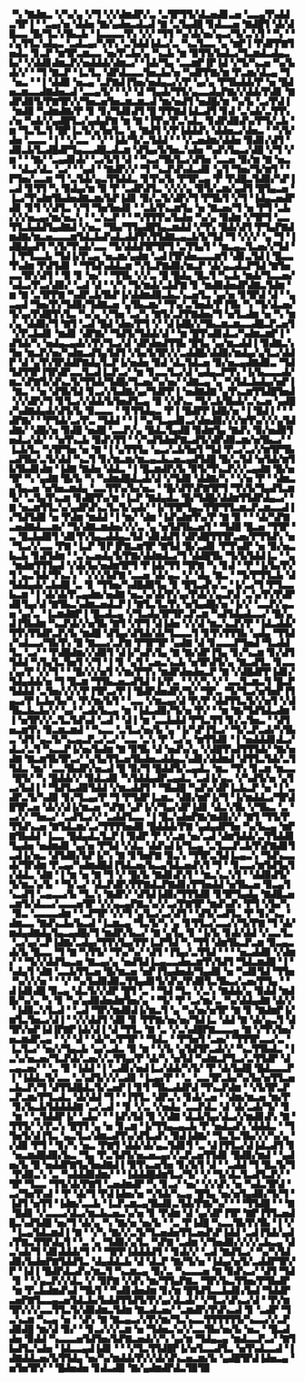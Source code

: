 ▝▚▝▇▟▆▃▝▞▚▞▄▝▞▜▝▞▞▟▆▟▛▞▃▝▃▜▛▜▜▞▟▃▅▟▊▃▅▝▃▃▄▜▚▟▟▃▜▛▐▝▝▃▄▞▅▝▟▟▅▝▇▞▄▟▅▃▟▃▟▝▇▝▃▜▄▟█▝▊▟▃▃▅▝▇▟█▜▝▟▞▟█▃▃▝█▞▜▃▚▜▙▃▙▝▐▃▃▃▃▜▚▝▞▞▝▜▜▝▚▞▟▞▅▞▄▃▞▜▞▃▚▜▝▝▚▝▝▞▄▜▜▃▚▟▄▃▝▃▟▃▄▞▚▜▚▝▃▜▟▟▐▟▃▞▃▝▚▃▜▃▃▝▄▝▆▛▐▝▛▟▛▛▇▜▅▟▃▝▊▃▛▝▆▜▛▃▆▃▃▝▅▞▛▃▙▞▄▝▚▃▙▝▆▝▉▜▜▞▙▟▃▞▜▃▆▟▃▟▄▃▙▞▝▞▟▟▊▟▆▃▛▞▅▟▟▟▞▟▆▃▞▝▐▟▞▜▄▝▃▃▆▛▐▛▐▟▝▞▜▞▚▃▅▝▚▞▙▟▞▞▝▝▜▝▇▃▛▝▐▃▜▃▝▟▛▟▃▃▃▜▅▃▙▞▅▝▚▟▛▛▇▞▆▝▛▃▆▞▟▃▄▝▜▝▅▃▝▝▐▝▟▟▉▝▅▃▄▝▃▛▇▟▐▜▅▞▅▟▄▃▞▞▛▝▄▞▄▝▛▜▙▟▟▞▛▝▅▝█▟▅▃▆▃▃▟▇▟▅▃▟▝▃▃▄▜▞▝▝▞▝▟▝▜▄▟▞▜▜▞▄▃▃▟▄▛▇▞▞▟▟▞▛▟▊▝▇▟▛▟▉▜▞▛▇▜▛▞▞▜▅▃▅▜▅▃▆▃▆▃▟▝▆▞▅▟▜▝▅▟█▞▆▝▚▞▙▝▃▞▛▟▐▝▆▟▉▝▚▟▆▟▇▞▛▝▊▝▊▞▜▟▊▟▜▝█▝▛▛▇▟▐▟▃▟▜▝▊▟▝▃▚▟▞▃▜▜▚▞▅▝▚▟▞▞▄▟█▜▃▞▄▟▄▛▇▝▆▝▇▝▐▜▚▞▛▃▚▟▃▝▊▟▛▟▉▟▚▞▛▜▞▃▙▝▆▝▜▃▜▃▜▝█▛▐▃▜▞▄▜▅▜▃▝▄▝▇▟▜▝▞▛▐▟▟▟▚▝▟▟▅▃▞▟▅▃▝▝▚▜▞▟▅▝▃▃▃▝▐▝▝▞▃▃▝▝▞▝▐▟▞▜▞▃▜▟▟▝▝▝▞▃▅▟▆▞▟▟▅▝▉▟▊▞▟▜▝▟▉▃▙▜▃▟█▟▛▜▄▃▃▟█▃▟▃▆▝▟▜▄▞▙▜▅▃▚▟▅▝▚▟▚▜▄▃▞▟█▝▞▜▝▞▆▝▝▝▇▞▝▃▄▟▊▟▞▝▃▞▙▜▝▟▝▝▚▃▞▜▙▜▃▞▟▜▅▝▃▃▅▝▉▞▆▝▇▝▅▃▝▝▟▃▞▟▃▝▃▞▝▝▄▟▝▝▇▟▛▞▞▝▜▝▚▃▛▟▚▟▃▟▊▝▄▜▝▜▅▞▜▞▆▜▝▝▛▜▅▞▃▃▆▝▜▝▃▜▟▞▄▃▜▜▟▟▃▝▊▜▚▞▙▝▛▜▛▃▄▝▛▝▛▟█▃▜▟▉▞▚▛▐▃▟▝▊▜▜▝▚▝▉▟▄▞▆▝▉▝▛▝▃▟▛▟▜▃▝▞▞▞▄▝▉▜▞▃▆▞▄▟▜▝█▜▄▃▅▝▐▃▞▜▚▟▆▜▙▟▅▟▇▃▆▞▙▛▐▟▊▝▉▞▃▜▞▟▛▞▜▝▛▜▙▜▝▞▜▝▐▟▄▃▅▟▛▟▊▝▊▜▝▞▟▜▃▝▞▜▝▜▅▜▅▟▊▝▝▃▙▜▚▃▆▜▄▝▅▝▇▃▅▞▜▝▅▝▛▜▝▃▙▞▞▞▅▃▄▞▆▞▅▃▚▝▝▃▚▃▛▝▝▝▚▜▜▜▚▞▙▟▅▝▚▞▄▝▉▟▆▝▞▜▛▜▝▃▃▜▜▃▙▟▟▜▄▟▇▟▝▞▅▃▝▜▙▞▜▜▄▟█▜▄▃▆▟▟▝▞▜▚▝█▟▞▟▜▝▛▜▄▛▇▟▆▟▇▞▆▃▅▃▃▃▆▜▟▃▙▟▚▟▃▟▟▜▚▜▜▟▇▃▄▃▙▜▞▜▟▝▜▝▞▞▞▝▄▝▜▝▐▟█▟▄▟▜▝▚▜▞▜▚▟▞▃▃▝▜▞▟▟▟▜▛▜▛▜▝▃▜▜▄▜▝▝▆▃▄▃▜▃▅▞▞▜▟▝▐▝▛▜▃▃▙▝▜▟▐▞▛▃▄▝▅▃▆▞▄▟▆▝▃▟▐▜▛▟▅▃▃▃▆▜▝▟▊▃▜▟▐▝█▃▃▜▚▟▆▝▛▟▜▟▊▝▝▜▜▟▚▟▟▃▆▝▚▜▃▛▇▟▉▞▆▃▛▝▟▞▄▃▟▃▛▜▟▝▇▜▅▃▃▜▛▞▟▜▝▝▉▝▊▝▅▞▝▝▜▜▙▝▞▞▃▝█▝█▟▄▝█▃▜▝▚▃▙▝▆▟▞▜▃▃▅▞▚▟▃▞▛▃▞▟▉▞▝▃▟▝▟▝▝▞▚▝▜▞▆▟▞▃▙▛▇▝▊▝▆▟▉▟▅▟▛▟▇▃▜▟▆▝▆▝▇▝▃▜▛▛▇▝▚▟▛▃▙▜▙▛▐▞▟▟▆▟▉▃▙▃▚▃▅▜▃▝▄▞▅▝▊▜▛▟▝▟▝▝▄▃▄▟▝▜▅▞▛▞▜▟▉▞▜▟▇▃▅▝▄▜▙▃▆▞▝▜▚▞▃▜▅▟▞▛▐▜▙▝▚▝▜▞▟▃▅▞▜▞▄▞▛▟█▜▚▜▃▝▚▞▄▝▞▜▅▝▃▞▚▝▇▜▞▃▛▛▇▟▅▞▜▝▅▜▃▟▆▝▅▝▚▝▆▞▄▝▟▟▉▞▜▝▇▜▝▃▟▝█▟▝▟▅▞▛▜▝▞▝▟▐▟█▞▞▜▙▃▆▃▆▃▃▟█▃▛▃▅▜▝▞▛▃▙▟▊▝▆▟▊▝▟▛▇▞▝▜▟▜▞▜▟▟▞▟▝▝▆▝█▜▚▟▊▟▃▞▚▟▆▃▆▛▐▝▟▜▟▞▚▝▅▟▄▃▄▟▞▞▛▞▜▃▞▟▝▟▛▟▅▟▜▜▙▝█▜▄▝▄▞▆▃▟▟▐▝▉▟▇▃▚▜▅▝▆▃▛▞▅▞▚▟▆▃▟▜▄▜▟▜▝▞▙▞▙▜▛▞▞▃▟▟█▞▟▟▉▞▆▟▄▞▄▜▃▞▟▟▛▝▟▝▄▜▚▜▛▟▟▛▇▟▄▜▃▛▐▞▅▟▅▝▉▟▝▟▃▜▟▃▅▝▉▞▅▃▄▟▇▟▉▃▝▜▟▜▟▜▜▛▐▜▛▟▛▃▃▜▃▟▐▃▛▃▞▝▆▝▊▃▃▜▃▞▟▝▄▟▄▃▛▜▚▝▐▞▙▃▃▃▟▞▆▃▚▛▇▜▞▟▚▃▜▞▜▜▟▞▜▟█▞▜▃▅▞▚▞▅▞▝▟▇▃▄▝▄▝▚▜▟▃▙▟▄▞▅▛▐▝▇▃▝▝▅▝▟▜▙▜▟▝▊▃▞▞▙▟▇▞▄▞▜▟▛▛▐▝▅▟▇▟▇▝▄▜▚▃▆▜▜▟█▜▅▟▝▞▞▟▛▞▜▝▊▜▃▞▞▟▟▞▙▜▅▟▜▃▄▝▉▝▞▟▚▃▝▜▞▃▙▜▙▟▞▃▚▃▅▝▄▟█▞▚▟▇▟▄▟▞▟▜▞▙▝▉▃▃▃▝▝▊▜▜▟▄▃▝▛▐▝█▟▛▛▐▟█▞▅▝▐▝█▟▐▝▝▝▟▛▇▞▝▝▛▜▟▞▃▞▛▃▝▜▟▟▝▝▐▝▚▞▜▃▄▟▊▃▞▟▅▟▉▞▞▞▆▜▚▞▞▞▄▜▟▟▇▞▝▟█▞▅▝▉▟█▝▅▟█▝▃▃▛▞▄▝█▟▃▜▄▟█▝▉▟▆▜▄▝▇▟▚▝▉▞▅▟▉▜▅▟▃▞▟▞▝▝▅▜▚▃▙▝▉▟▚▜▜▝▝▞▚▟▜▟▅▛▇▃▟▜▞▟▛▟▉▃▆▞▅▜▙▃▞▝▐▃▙▜▃▝▚▜▛▜▅▝▅▝▇▝▐▝▄▜▜▜▄▝▄▃▞▃▙▜▅▜▝▜▟▝▛▃▞▃▞▞▆▜▛▜▙▃▟▜▙▞▃▜▞▟▟▝▚▃▜▝▊▞▆▃▆▞▆▃▄▃▙▃▅▃▄▟▜▟█▝█▞▃▜▟▝▅▜▟▞▆▜▙▜▙▟▊▟▆▝▐▟▇▝▇▟▅▝▟▟▃▝▐▝█▃▆▟▛▞▙▝▉▜▞▜▚▃▛▞▞▃▄▟▇▝█▞▅▜▛▝▚▝▄▟▇▝█▞▙▝▚▝▚▟▆▟█▟▃▟▞▟▝▞▜▟▉▝▟▟▇▞▚▝▝▞▅▝▛▝▝▟▆▃▄▜▄▃▅▝▅▜▅▃▆▟▄▝▃▃▜▜▚▞▙▞▅▃▝▝█▞▟▜▚▛▇▜▛▜▝▜▚▜▞▜▄▟▜▃▆▜▞▝▃▜▄▜▚▃▆▝▊▟█▜▚▞▆▝▐▃▛▝▇▟▄▟▃▝█▞▜▟█▞▟▟▆▜▜▟▛▟▄▃▞▝▇▝▅▃▆▜▜▃▚▞▄▟▛▟▚▃▜▃▜▞▄▟▞▝▐▞▜▜▛▜▄▃▜▜▛▜▜▃▆▃▛▃▆▃▃▟▐▞▜▟▜▟▉▝▅▝▛▟▆▝▆▟▟▝▐▝▆▞▝▟▆▝▐▟▚▟▆▜▚▞▛▝▇▝▉▝▝▝▟▞▚▛▇▃▅▟▇▟▃▃▆▞▝▜▞▟▇▃▆▟▅▞▞▞▃▝▄▝▅▜▟▜▙▃▅▜▝▝▜▟█▝█▃▅▝▜▜▛▝▃▝█▃▙▟▉▜▝▟▊▜▚▜▄▃▟▟▄▃▜▟▝▟▊▟▟▜▝▟▛▟█▜▜▜▛▃▅▞▛▜▜▟▚▝▅▝▜▃▞▞▃▃▝▛▇▝▐▃▛▝▊▛▐▛▇▃▆▜▛▝▇▜▟▝█▞▃▟▊▝▛▜▚▟▛▝▅▝▉▞▅▃▙▃▙▝▊▟▜▟▆▝▝▃▚▃▅▟▄▜▞▛▇▞▟▟▆▟▃▞▜▝▟▟█▜▙▝▜▞▙▜▟▟▐▃▝▝▄▝▆▟▆▜▜▜▄▟▝▞▟▞▙▞▅▟▆▜▛▜▝▛▐▟▞▜▜▝▜▛▇▝▚▝▊▟▝▝▛▝▐▞▙▞▛▞▜▝▄▃▜▟▞▜▚▃▚▝▝▞▞▞▙▛▇▝▃▃▅▝▟▞▄▃▝▞▝▟▄▝▇▃▝▝▜▞▛▜▜▃▙▝▟▜▟▟▄▟▞▃▙▟█▝▃▝▊▝▜▜▅▞▚▟█▟▉▜▄▝▊▝█▜▃▟▚▞▃▝▐▞▃▞▜▝▛▜▃▃▙▃▆▝▐▝▟▞▟▞▛▃▄▟▆▞▅▟▇▝▅▃▚▞▟▞▛▞▄▞▛▟▞▞▄▃▛▟▝▃▚▞▛▞▛▟▛▟▊▜▄▞▟▝▇▜▙▃▚▟▆▃▅▟▃▛▐▝▇▜▃▜▃▜▚▝▅▜▄▟█▞▅▝▐▞▞▝▃▃▛▞▄▃▅▝▄▞▃▝▐▃▆▟▇▛▐▝█▃▟▃▄▝▞▜▃▟▄▜▛▜▛▃▛▃▆▝▚▟▜▟▄▟▃▃▞▝█▞▄▟▐▜▙▟▆▝▚▃▛▟▞▞▅▜▙▝▇▜▝▞▛▜▝▟▐▟▅▝▞▞▟▝▆▃▚▃▛▞▛▝▐▟▃▟▟▞▜▜▚▜▜▟▛▃▛▞▙▝▆▟█▝▟▜▄▞▟▜▟▞▟▞▜▃▃▃▜▝▊▜▚▜▜▜▙▝▄▟▄▝▜▜▟▞▚▟▃▃▞▜▙▜▚▝█▝▇▃▃▞▃▛▇▝▛▜▛▜▛▝▄▟▇▝▟▝▊▃▃▃▛▜▅▟▝▜▃▟▟▜▃▝▃▞▝▝▛▟█▟▆▞▞▟▉▜▝▟▐▞▚▟▚▜▄▝▇▝▇▞▟▛▐▜▄▝▊▞▚▃▆▝▊▞▟▜▜▟▟▝▚▜▄▜▃▜▅▜▝▞▜▝▐▝▊▝▄▜▝▃▅▃▚▃▙▝▅▜▛▟▜▞▄▝▇▃▟▜▃▝▊▃▃▞▄▞▛▝▞▞▜▝▝▝█▞▞▞▅▜▝▞▆▞▛▜▚▝▆▟▛▟▅▟▅▃▛▝▇▝▞▟█▟▛▛▐▟▊▞▜▟▄▟▟▞▅▝▜▝█▃▆▝▜▜▙▃▅▃▟▜▟▝▐▞▛▃▝▝▞▞▚▝▞▝▃▃▜▃▆▃▜▝█▃▛▜▟▟▟▝▃▜▅▞▞▞▞▛▐▜▛▃▞▛▐▝█▟▛▟▅▟▛▞▜▞▝▜▛▃▝▜▞▜▃▞▅▜▅▛▐▜▄▃▞▛▐▃▙▞▙▞▚▝▛▞▆▞▙▜▝▝▃▃▝▞▆▃▄▞▟▝▛▞▛▝▟▟▜▜▃▜▞▞▅▜▝▞▟▜▙▃▙▃▙▞▞▝▄▞▝▃▟▞▙▃▄▝▆▝▐▟▃▟▉▞▜▞▅▝▛▞▝▝▆▝▇▞▜▟▜▟▃▟▆▝▐▝▅▜▛▞▞▃▜▃▜▟▚▟▝▃▟▝▝▟▐▝▆▝▃▃▙▟▟▝▛▜▃▜▜▝▊▞▃▜▅▃▝▝▟▜▅▃▆▜▚▝▉▃▆▃▆▟▝▝▚▃▃▝▃▜▃▞▅▞▙▝▄▝▐▞▚▛▐▜▃▞▝▜▞▃▛▃▟▞▚▜▙▃▝▟▜▝▄▃▜▞▚▃▄▃▛▃▞▃▞▝▃▃▝▃▚▝▛▝▃▞▄▝▆▜▜▟▊▝▐▝▅▟▟▟▊▟▃▞▟▃▞▃▜▝▚▃▃▛▐▞▅▞▙▟▆▝▇▝▉▜▙▝▟▝▅▟▚▞▄▝▞▟█▜▚▟▜▜▜▟▞▝▇▞▅▟▇▝▇▃▆▜▙▜▛▃▞▝▄▜▄▜▜▃▅▜▙▟▅▃▟▟▄▃▚▟▊▞▟▟▆▟▝▟▜▜▃▜▟▞▃▜▜▟▃▝▆▞▝▃▃▜▙▟▛▞▅▃▟▝█▝▉▞▜▝█▟▟▜▞▃▄▟▃▝▆▃▝▜▚▝▊▃▆▝▆▃▃▝█▜▞▝▚▝█▟▟▞▞▝▉▟▃▟▊▝▚▜▟▟▄▟▛▃▄▟▃▝▃▟▐▞▄▃▝▞▚▟▜▞▅▝▄▜▃▞▙▟▐▝▝▜▟▜▃▟▉▜▟▟▝▞▆▃▟▟▜▝▝▜▙▟█▝▚▟▚▞▟▛▐▃▙▃▛▝▅▝▐▝▃▟▛▃▜▞▚▟▉▝▊▞▜▃▄▞▛▝▜▝▛▜▟▛▐▃▆▃▝▟▉▞▆▛▐▞▜▝▐▞▆▟▟▃▞▜▛▟█▜▛▃▅▝▟▞▞▟▐▞▆▃▅▝▚▛▇▝▄▛▐▞▞▜▄▞▟▛▐▟▊▝▟▃▚▜▙▝▞▜▙▃▝▃▝▃▞▞▝▜▅▃▞▝▃▟▜▃▞▞▝▃▟▟▜▃▃▝▐▝█▃▚▟▅▛▇▞▆▟▉▞▞▝▇▜▝▜▜▞▛▜▜▟▚▃▅▝▇▜▟▃▆▞▃▞▜▜▜▜▅▟▉▝█▟▟▟▞▛▇▝▄▟▄▟▛▜▅▝▚▞▙▃▄▝▆▛▇▜▙▟▟▝▐▃▃▝█▟▄▟▃▜▃▛▐▝▉▟▛▝▛▝▞▃▆▝▅▞▃▟▝▟▆▜▟▟▞▃▜▜▟▟▊▜▄▟▅▝▅▟▆▟▊▝▄▞▅▝▛▜▟▝▞▟▃▝▟▟▚▟▐▞▜▃▄▝▃▜▃▃▛▃▙▜▚▛▇▟▊▜▃▟▐▞▅▃▝▟▜▟▉▞▙▛▐▞▚▝▇▝▊▜▅▛▇▝▉▃▚▝▜▜▛▃▜▟▐▃▄▃▚▝▜▟▚▃▃▟▞▜▛▟▆▝▛▃▄▞▚▟▆▟█▟▐▜▟▃▅▞▙▃▄▜▟▃▅▟▚▜▝▜▝▝▊▃▃▞▆▜▟▜▄▜▞▟▟▃▝▟▇▝▐▝▆▝▅▝▇▝▜▝▞▝█▞▙▝▇▟▊▟▚▜▝▝▆▃▚▃▚▜▝▝▟▟▉▟▜▞▜▞▆▃▚▞▙▝▝▜▞▃▞▝▟▃▛▟▛▞▛▛▇▟▃▛▇▟▊▞▛▜▅▟▟▝▅▜▙▃▅▝▉▃▄▜▚▃▟▜▝▃▄▃▃▞▙▝▜▃▚▝▇▟▛▞▝▟▜▟▐▟▉▞▜▜▜▟▉▝▊▜▛▜▄▟▄▝▇▟█▃▅▃▆▜▞▟▃▃▞▃▃▃▅▜▛▝▞▞▄▃▄▛▇▃▚▞▞▃▞▛▇▜▛▝▆▟▚▟▚▝▛▜▝▞▙▞▚▝▉▃▝▃▃▃▃▟▆▝▝▃▛▜▛▝▞▞▜▝▄▜▃▞▃▞▟▜▝▝▟▜▞▃▟▜▃▝▛▝▊▞▚▃▝▟▆▃▃▝▇▟▚▃▙▞▙▃▟▝▐▃▆▃▄▝▜▃▜▞▚▝▄▝▊▜▜▃▞▃▃▞▞▜▞▛▇▝▜▝▟▞▆▟▄▟▇▟▄▜▄▃▄▟█▞▜▝▆▟▛▞▙▃▞▝▇▝▄▜▄▝▊▝▐▞▙▝▊▟▞▟▟▝▞▃▃▜▃▝▃▞▄▞▃▛▐▟▇▞▃▟▄▞▜▜▚▜▄▞▛▛▐▃▛▜▟▝▚▝▜▜▝▟▆▜▙▃▛▃▆▝▉▃▄▃▟▞▙▝█▃▃▝▜▝▇▝▚▜▜▞▝▜▚▞▚▞▝▟▜▝▐▜▄▞▃▜▜▟▝▝▝▝▅▃▟▟▉▝▞▟▆▞▝▝▜▞▞▟▟▜▄▃▅▝▇▃▄▞▄▝▅▟▜▟▐▃▄▃▃▟▅▃▆▜▚▜▟▜▝▜▟▃▆▟█▝▐▝▚▟▄▜▝▟▇▝▃▃▙▜▜▃▅▝█▞▆▃▅▝▅▛▐▜▄▟▅▟▞▜▄▟▉▝▅▝▚▟▊▜▟▝▜▜▅▝▚▞▞▞▅▝▝▝▞▝▚▞▙▟▉▟▉▃▜▜▄▟▊▜▞▟▚▞▛▟▉▜▃▜▙▃▞▃▅▞▛▜▄▝▝▟▐▟▊▟█▝▉▃▄▝▟▃▜▞▞▟▛▝█▜▝▃▝▝▜▟▝▜▃▝▞▃▚▝▇▟▟▞▄▝▉▟▟▝▆▟█▞▚▞▄▝▚▝▊▝▚▞▄▟▉▟▅▟▆▜▅▞▄▝▝▜▞▝▛▝▃▞▆▞▃▝▚▞▟▟▄▟▇▝▟▞▞▝▐▟▉▃▚▜▃▟▝▝▃▟▝▜▛▞▆▟▉▟▐▞▆▃▜▝▄▝▚▞▅▞▅▜▛▝▇▝▊▝▇▟▆▛▐▞▆▜▃▜▅▃▞▟▐▝▝▞▞▟▟▜▝▟▉▝▊▝▛▛▇▞▅▞▅▞▜▟▐▃▝▟▟▝▇▝▟▞▄▃▜▝▟▜▛▞▅▛▐▟▐▛▇▛▐▟▞▟▐▝▟▝▜▜▃▝▇▝▃▝▞▃▚▟█▛▇▃▃▃▄▝▇▝▞▜▚▜▅▞▅▃▆▟▛▃▄▝▝▞▝▟▝▝▟▞▚▞▛▜▛▝▝▜▟▃▝▝▛▜▅▜▝▃▅▞▝▜▜▜▛▃▃▞▃▝▐▃▜▃▞▝▅▞▞▜▄▃▙▝▄▞▃▟▃▝▉▝▆▝▝▞▙▝▄▜▟▜▛▃▟▞▞▝▚▃▜▜▙▟▃▝▐▃▚▞▅▃▅▞▜▃▛▟▞▃▅▞▞▃▜▜▄▞▛▝▟▞▚▝▅▜▟▝▚▟▆▃▛▜▃▞▃▜▜▟▛▝▟▃▄▃▅▞▝▝▃▝▉▝▐▟▟▝▐▝▃▟▊▞▅▟▐▃▞▟▟▞▚▜▞▝▛▝▟▞▙▟█▝█▟▃▃▃▛▐▝▐▟▟▃▜▞▃▃▝▃▚▟▜▞▞▞▃▟▊▝▐▃▄▞▛▝▝▃▝▃▃▜▛▃▙▞▚▞▙▞▅▜▜▃▅▃▙▃▛▞▜▝▟▜▜▟█▟▃▜▞▃▅▛▐▝▊▜▝▜▙▃▟▟▛▟▝▜▚▃▛▟▆▝▝▞▙▜▛▃▛▃▛▃▆▞▛▜▃▟▃▝▟▞▟▟▝▜▝▝▐▜▜▃▝▟▛▃▚▝▊▟▞▃▅▝▝▟▆▞▆▃▅▝▆▞▛▝▊▞▙▃▙▜▟▟▟▟▇▝▃▞▃▟▝▝▊▝▞▃▝▞▅▟▄▝▃▃▛▟▃▝▟▝▟▞▃▟▞▜▞▝▊▝▆▝▝▃▜▟▟▛▐▞▝▃▙▞▝▝▐▟▚▜▟▝▉▝▞▟▇▝▟▃▙▜▄▞▟▃▞▞▆▟▊▟▚▝▇▝▜▜▜▞▝▞▛▃▚▝█▜▜▝▄▝▅▝▊▃▆▝▐▞▜▜▄▃▄▃▙▝▛▝▅▟▃▟▚▝▟▟▟▃▝▝▜▜▅▜▞▟▐▜▃▝▄▃▜▃▞▟▆▃▟▜▚▞▟▜▃▟▚▝▉▟▐▟▇▞▝▜▃▜▃▜▙▞▞▞▚▞▄▝▞▟▉▝▛▜▝▝▊▞▚▝▅▃▝▛▇▜▝▟▟▞▟▞▄▃▜▟▊▜▝▃▝▟▐▜▜▃▞▟▐▟▃▟▜▝▊▝▅▃▆▟█▟▉▞▙▃▝▜▄▝▛▃▜▟▜▞▅▃▅▃▄▞▞▃▛▃▅▜▜▟▊▝█▟▉▞▆▟▝▝▄▟▅▞▙▝█▝▅▟▟▛▇▜▄▜▅▟▇▟▐▝▉▜▚▃▅▜▅▝▊▞▙▜▝▟▝▝▃▟▟▝▜▝█▃▜▞▜▝▛▟▉▃▚▝▃▝▚▟▟▟▉▟▆▞▝▝▐▟▟▟█▟▆▜▃▞▜▞▝▞▝▜▞▟▃▜▃▟▜▃▛▞▝▜▛▝▜▃▃▝▜▜▞▟▞▛▇▜▝▃▅▟▆▟▛▝▚▝▊▃▞▝▅▞▝▞▞▟▚▝▅▝▚▟▃▜▛▟▝▃▞▜▅▜▚▟▝▝▛▝▟▞▜▝▛▟▐▟▅▞▅▝▚▜▟▞▚▃▄▝█▜▄▝▅▞▅▜▄▟▉▞▜▞▜▝▐▟▜▝▅▜▜▝▐▟▆▞▃▃▙▝▐▃▛▃▆▃▄▜▙▟▊▃▜▟▞▛▇▞▚▞▝▝▝▜▜▟█▝▝▝▇▝█▟▊▝▞▃▃▃▞▟▃▞▆▃▙▃▅▃▚▞▅▝▊▝▛▟▆▝▟▝▄▞▟▛▐▜▛▝▇▛▐▜▜▃▅▟█▃▚▟▜▟█▝▅▞▜▝▟▞▄▝▚▝▇▞▅▝▅▞▙▝▝▃▝▛▐▟█▝▚▃▃▜▙▜▚▜▙▝▐▝▞▝▐▃▄▜▟▃▆▟▐▝▇▝▝▞▚▝▇▞▞▃▜▞▜▃▅▟▅▜▜▃▅▟▚▛▐▟▟▝▃▟▐▜▟▞▄▟▞▛▇▃▜▜▛▟▄▜▝▝▃▝▄▝▜▟▉▞▄▜▃▝▚▛▇▝▃▟▆▝▞▜▅▟▉▞▞▞▞▃▙▃▄▝▟▃▚▟▞▜▝▟▊▟▟▟▞▜▝▝▝▜▛▛▐▟▟▟▟▜▝▝▊▟▞▞▝▃▟▝▇▟▜▃▞▝▚▞▚▜▟▟▉▞▙▟▅▛▇▜▟▟▜▃▝▟▄▟▟▃▙▝▟▝▟▃▛▝▇▞▜▞▅▝▐▟▄▞▅▜▞▃▟▟▛▜▛▞▛▝▐▟▐▝█▟▛▟▃▟▚▞▆▃▜▝▚▃▆▃▄▝▉▞▃▝▚▃▃▃▅▝▇▝▉▟▚▃▞▝▟▜▝▜▟▝▊▝▝▞▄▃▛▞▞▟▃▝▞▝▉▛▇▝▞▟▚▝▆▞▜▜▄▛▇▃▝▜▛▞▙▃▜▜▅▞▛▜▙▟▛▝▆▝▛▃▙▟▆▟▚▟▝▜▙▜▝▝▚▟▊▟▅▟▆▝▊▞▆▝█▜▟▜▃▃▙▟▊▞▙▟▝▜▟▟▛▃▅▛▇▜▃▃▄▃▅▜▟▃▙▞▙▟▟▜▜▟▜▞▛▞▄▞▟▃▟▞▝▞▜▃▞▟▚▃▞▟▝▝▛▞▆▜▛▞▞▞▃▃▜▜▃▜▞▟▉▟▆▃▜▟▆▝▇▃▟▃▅▞▝▃▆▟▛▞▛▟▚▃▟▝▊▝▃▟▛▝▜▃▚▃▆▝▚▃▄▝▅▝▝▟▚▝▇▝▇▃▄▃▞▞▛▞▆▞▜▃▚▃▃▜▜▜▜▜▜▞▚▃▃▞▞▃▛▟▉▟█▝▆▞▟▝▉▞▝▝▊▃▞▞▞▃▆▝▅▝▜▟▅▃▚▞▞▃▃▜▙▞▅▞▙▝▅▃▝▝█▃▟▟▅▝▉▟▟▝▚▃▃▃▅▜▟▜▅▞▙▛▇▃▅▟▞▞▚▝▄▞▆▝▜▟▄▃▄▝▆▟▃▃▛▃▞▝▇▜▙▟▜▃▚▟▅▝▐▟▃▃▄▟▐▟▊▝▝▝▞▜▃▜▜▟█▛▐▞▅▜▃▃▟▜▃▝▅▜▚▟▃▃▟▝▐▟▇▟▟▃▅▞▙▜▜▟▄▝▅▞▚▞▆▟▟▞▛▞▞▟▞▟▚▃▅▃▆▞▙▝▄▟█▜▛▟▐▟▅▃▄▝▅▜▅▜▛▞▝▝█▟▅▟▅▝▊▟▃▟▉▝▇▞▄▟▆▟▛▟▃▜▉▜▉
